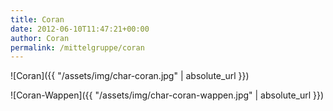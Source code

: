 ```yaml
---
title: Coran
date: 2012-06-10T11:47:21+00:00
author: Coran
permalink: /mittelgruppe/coran
---
```


![Coran]({{ "/assets/img/char-coran.jpg" | absolute_url }})

![Coran-Wappen]({{ "/assets/img/char-coran-wappen.jpg" | absolute_url }})
